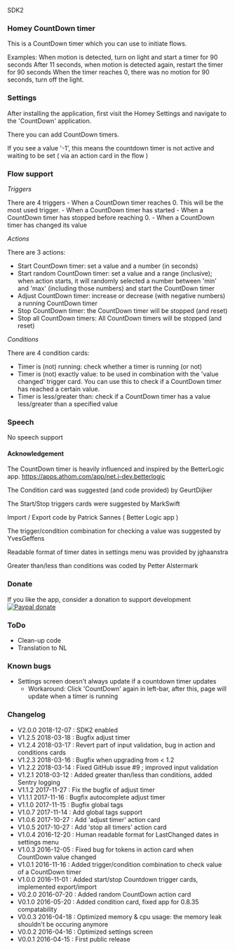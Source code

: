 SDK2

### Homey CountDown timer
This is a CountDown timer which you can use to initiate flows.

Examples: When motion is detected, turn on light and start a timer for 90 seconds
	  After 11 seconds, when motion is detected again, restart the timer for 90 seconds
	  When the timer reaches 0, there was no motion for 90 seconds, turn off the light.

### Settings
After installing the application, first visit the Homey Settings and navigate to the 'CountDown' application.

There you can add CountDown timers.

If you see a value '-1', this means the countdown timer is not active and waiting to be set ( via an action card in the flow )

### Flow support

*Triggers*

There are 4 triggers
	- When a CountDown timer reaches 0. This will be the most used trigger.
	- When a CountDown timer has started
	- When a CountDown timer has stopped before reaching 0.
	- When a CountDown timer has changed its value

*Actions*

There are 3 actions:

- Start CountDown timer: set a value and a number (in seconds)
- Start random CountDown timer: set a value and a range (inclusive); when action starts, it will randomly selected a number between 'min' and 'max' (including those numbers) and start the CountDown timer
- Adjust CountDown timer: increase or decrease (with negative numbers) a running CountDown timer
- Stop CountDown timer: the CountDown timer will be stopped (and reset)
- Stop all CountDown timers: All CountDown timers will be stopped (and reset)

*Conditions*

There are 4 condition cards:

- Timer is (not) running: check whether a timer is running (or not)
- Timer is (not) exactly value: to be used in combination with the 'value changed' trigger card. You can use this to check if a CountDown timer has reached a certain value.
- Timer is less/greater than: check if a CountDown timer has a value less/greater than a specified value

### Speech

No speech support

#### Acknowledgement

The CountDown timer is heavily influenced and inspired by the BetterLogic app. https://apps.athom.com/app/net.i-dev.betterlogic

The Condition card was suggested (and code provided) by GeurtDijker

The Start/Stop triggers cards were suggested by MarkSwift

Import / Export code by Patrick Sannes ( Better Logic app )

The trigger/condition combination for checking a value was suggested by YvesGeffens

Readable format of timer dates in settings menu was provided by jghaanstra

Greater than/less than conditions was coded by Petter Alstermark

### Donate

If you like the app, consider a donation to support development  
[![Paypal donate][pp-donate-image]][pp-donate-link]

### ToDo

- Clean-up code
- Translation to NL

### Known bugs

- Settings screen doesn't always update if a countdown timer updates
    - Workaround: Click 'CountDown' again in left-bar, after this, page will update when a timer is running

### Changelog

- V2.0.0 2018-12-07 : SDK2 enabled
- V1.2.5 2018-03-18 : Bugfix adjust timer
- V1.2.4 2018-03-17 : Revert part of input validation, bug in action and conditions cards
- V1.2.3 2018-03-16 : Bugfix when upgrading from < 1.2
- V1.2.2 2018-03-14 : Fixed GitHub issue #9 ; improved input validation
- V1.2.1 2018-03-12 : Added greater than/less than conditions, added Sentry logging
- V1.1.2 2017-11-27 : Fix the bugfix of adjust timer
- V1.1.1 2017-11-16 : Bugfix autocomplete adjust timer
- V1.1.0 2017-11-15 : Bugfix global tags
- V1.0.7 2017-11-14 : Add global tags support
- V1.0.6 2017-10-27 : Add 'adjust timer' action card
- V1.0.5 2017-10-27 : Add 'stop all timers' action card
- V1.0.4 2016-12-20 : Human readable format for LastChanged dates in settings menu
- V1.0.3 2016-12-05 : Fixed bug for tokens in action card when CountDown value changed
- V1.0.1 2016-11-16 : Added trigger/condition combination to check value of a CountDown timer
- V1.0.0 2016-11-01 : Added start/stop Countdown trigger cards, implemented export/import
- V0.2.0 2016-07-20 : Added random CountDown action card
- V0.1.0 2016-05-20 : Added condition card, fixed app for 0.8.35 compatability
- V0.0.3 2016-04-18 : Optimized memory & cpu usage: the memory leak shouldn't be occuring anymore
- V0.0.2 2016-04-16 : Optimized settings screen
- V0.0.1 2016-04-15 : First public release

[pp-donate-link]: https://www.paypal.com/cgi-bin/webscr?cmd=_donations&business=ralf%40iae%2enl&lc=GB&item_name=homey%2dcountdown&currency_code=EUR&bn=PP%2dDonationsBF%3abtn_donate_SM%2egif%3aNonHosted
[pp-donate-image]: https://www.paypalobjects.com/en_US/i/btn/btn_donateCC_LG.gif
